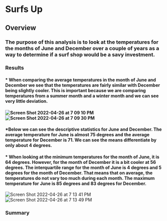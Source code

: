# Surfs Up
## Overview 
### The purpose of this analysis is to look at the temperatures for the months of June and December over a couple of years as a way to determine if a surf shop would be a savy investment. 
### Results
#### * When comparing the average temperatures in the month of June and December we see that the temperatures are fairly similar with December being slightly cooler. This is important because we are comparing temperatures from a summer month and a winter month and we can see very little deviation. 
####  ![Screen Shot 2022-04-26 at 7 09 10 PM](https://user-images.githubusercontent.com/100246124/165407436-a006e6a4-28f6-4375-ad2a-a12bf7c3228b.png)![Screen Shot 2022-04-26 at 7 09 30 PM](https://user-images.githubusercontent.com/100246124/165407403-2f0e30d5-bac9-47bb-914a-92a49f4fdf97.png) 
#### *Below we can see the descriptive statistics for June and December. The average temperature for June is almost 75 degrees and the average temperature for December is 71. We can see the means differentiate by only about 4 degrees. 
#### * When looking at the minimum temperatures for the month of June, it is 64 degrees. However, for the month of December it is a bit cooler at 56 degrees. The interquartile range for the month of June is 4 degrees and 5 degrees for the month of December. That means that on average, the temperatures do not vary too much during each month. The maximum temperature for June is 85 degrees and 83 degrees for December. 
![Screen Shot 2022-04-26 at 7 13 41 PM](https://user-images.githubusercontent.com/100246124/165407696-e1f2e667-c3da-4dcc-b9c6-5868f3799748.png)![Screen Shot 2022-04-26 at 7 13 49 PM](https://user-images.githubusercontent.com/100246124/165407717-8313fc15-62b0-4e45-b031-cc8b81871849.png)
### Summary
